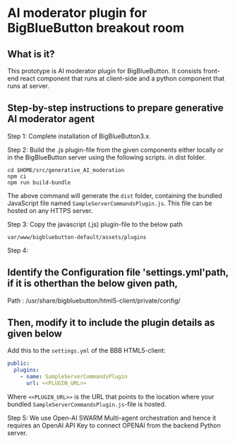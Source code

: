 # AI moderator plugin for BigBlueButton breakout room

## What is it?

This prototype is AI moderator plugin for BigBlueButton. It consists front-end react component that runs at client-side and a python component that runs at server.

## Step-by-step instructions to prepare generative AI moderator agent
Step 1: Complete installation of BigBlueButton3.x.

Step 2: Build the .js plugin-file from the given components either locally or in the BigBlueButton  server using the following scripts.  in dist folder.

```
cd $HOME/src/generative_AI_moderation
npm ci
npm run build-bundle
```
The above command will generate the `dist` folder, containing the bundled JavaScript file named `SampleServerCommandsPlugin.js`. This file can be hosted on any HTTPS server.

Step 3: Copy the javascript (.js) plugin-file to the below path

```
var/www/bigbluebutton-default/assets/plugins
```
Step 4:
## Identify the Configuration file 'settings.yml'path, if it is otherthan the below given path,

Path : /usr/share/bigbluebutton/html5-client/private/config/

## Then, modify it to include the plugin details as given below
Add this to the `settings.yml` of the BBB HTML5-client:

```yaml
public:
  plugins:
    - name: SampleServerCommandsPlugin
      url: <<PLUGIN_URL>>
```

Where `<<PLUGIN_URL>>` is the URL that points to the location where your bundled `SampleServerCommandsPlugin.js`-file is hosted.

Step 5: 
We use Open-AI SWARM Multi-agent orchestration and hence it requires an OpenAI API Key to connect OPENAI from the backend Python server.
